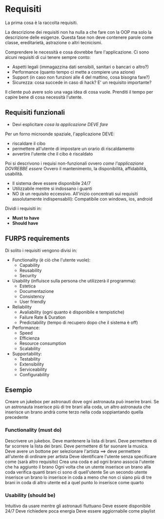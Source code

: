 # Requisiti
La prima cosa è la raccolta requisiti.

La descrizione dei requisiti non ha nulla a che fare con la OOP ma solo la descrizione delle esigenze.
Questa fase non deve contenere parole come classe, ereditarietà, astrazione o altri tecnicismi.

Comprendere le necessità e cosa dovrebbe fare l'applicazione.
Ci sono alcuni requisiti di cui tenere sempre conto:
- Aspetti legali (immagazzina dati sensibili, sanitari o bancari o altro?)
- Performance (quanto tempo ci mette a compiere una azione)
- Support (in caso non funzioni alle 4 del mattino, cosa bisogna fare?)
- Sicurezza: cosa succede in caso di hack? E' un requisito importante?

Il cliente può avere solo una vaga idea di cosa vuole.
Prenditi il tempo per capire bene di cosa necessità l'utente.

## Requisiti funzionali
- Devi esplicitare *cosa la applicazione DEVE fare*

Per un forno microonde spaziale, l'applicazione DEVE:
- riscaldare il cibo
- permettere all'utente di impostare un orario di riscaldamento
- avvertire l'utente che il cibo è riscaldato

Poi si descrivono i requisi non-funzionali ovvero *come l'applicazione DOVREBBE essere*
Ovvero il mantenimento, la disponibilità, affidabilità, usabilità.
- Il sistema deve essere disponibile 24/7
- Utilizzabile mentre si indossano i guanti
- NO (è un requisito eccessivo. All'inizio concentrati sui requisiti assolutamente indispensabili): Compatibile con windows, ios, android

Dividi i requisiti in:
- **Must to have**
- **Should have**


## FURPS requirements
Di solito i requisiti vengono divisi in:
- Functionality (è ciò che l'utente vuole):
  - Capability
  - Reusability
  - Security
- Usability (influisce sulla persona che utilizzerà il programma):
  - Estetica
  - Documentazione
  - Consistency
  - User friendly
- Reliability
  - Avaliability (ogni quanto è disponibile e tempistiche)
  - Failure Rate & Duration
  - Predictability (tempo di recupero dopo che il sistema è off)
- Performance:
  - Speed
  - Efficienza
  - Resource consumption
  - Scalability
- Supportability:
  - Testability
  - Extensibility
  - Serviceability
  - Configurability


## Esempio
Creare un jukebox per astronauti dove ogni astronauta può inserire brani.
Se un astronauta inserisce più di tre brani alla coda, un altro astronauta che inserisce un brano andrà come terzo nella coda soppiantando quella precedente

### Functionality (must do)
Descrivere un jukebox.
Deve mantenere la lista di brani.
Deve permettere di far scorrere la lista dei brani.
Deve permettere di far suonare la musica.
Deve avere un bottone per selezionare l'artista ==> deve permettere all'utente di ordinare per artista
Deve identificare l'utente senza specificare come (sarà altro requisito)
Crea una coda e ad ogni brano associa l'utente che ha aggiunto il brano
Ogni volta che un utente inserisce un brano alla coda verifica quanti brani ci sono di quell'utente
Se un secondo utente inserisce un brano lo inserisce in coda a meno che non ci siano più di tre brani in coda di altro utente ed a quel punto lo inserisce come quarto

### Usability (should be)
Intuitivo da usare mentre gli astronauti fluttuano
Deve essere disponibile 24/7
Deve richiedere poca energia
Deve essere aggiornabile come playlist
